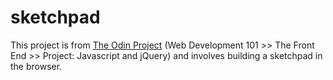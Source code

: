 # sketchpad

This project is from [The Odin Project](https://www.theodinproject.com) (Web Development 101 >> The Front End >> Project: Javascript and jQuery) and involves building a sketchpad in the browser.